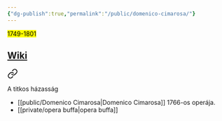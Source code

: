 ```yaml
---
{"dg-publish":true,"permalink":"/public/domenico-cimarosa/"}
---
```


<mark>1749-1801</mark>

## [Wiki](https://www.wikiwand.com/hu/Domenico_Cimarosa)


<div class="transclusion internal-embed is-loaded"><a class="markdown-embed-link" href="/private/il-matrimonio-segreto/" aria-label="Open link"><svg xmlns="http://www.w3.org/2000/svg" width="24" height="24" viewBox="0 0 24 24" fill="none" stroke="currentColor" stroke-width="2" stroke-linecap="round" stroke-linejoin="round" class="svg-icon lucide-link"><path d="M10 13a5 5 0 0 0 7.54.54l3-3a5 5 0 0 0-7.07-7.07l-1.72 1.71"></path><path d="M14 11a5 5 0 0 0-7.54-.54l-3 3a5 5 0 0 0 7.07 7.07l1.71-1.71"></path></svg></a><div class="markdown-embed">




A titkos házasság

- [[public/Domenico Cimarosa\|Domenico Cimarosa]] 1766-os operája.
- [[private/opera buffa\|opera buffa]]

</div></div>
